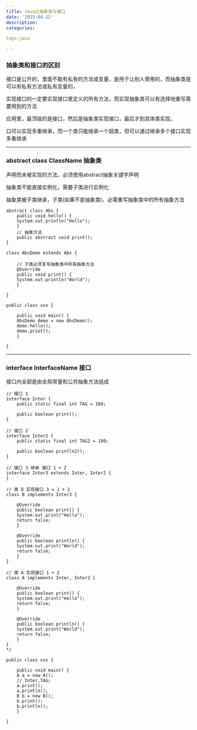 ```yaml
---
title: Java之抽象类与接口
date: '2015-04-22'
description:
categories:

tags:java

---
```


>

### 抽象类和接口的区别

>

接口是公开的，里面不能有私有的方法或变量，是用于让别人使用的，而抽象类是可以有私有方法或私有变量的，

>

实现接口的一定要实现接口里定义的所有方法，而实现抽象类可以有选择地重写需要用到的方法

应用里，最顶级的是接口，然后是抽象类实现接口，最后才到具体类实现。

口可以实现多重继承，而一个类只能继承一个超类，但可以通过继承多个接口实现多重继承

>

---

>

### abstract class ClassName 抽象类

>

声明而未被实现的方法，必须使用abstract抽象关键字声明

抽象类不能直接实例化，需要子类进行实例化

抽象类被子类继承，子类(如果不是抽象类)，必需重写抽象类中的所有抽象方法

>

	abstract class Abs {
	    public void hello() {
		System.out.println("Hello");
	    }
	    // 抽象方法
	    public abstract void print();
	}

	class AbsDemo extends Abs {

	    // 子类必须复写抽象类中所有抽象方法
	    @Override
	    public void print() {
		System.out.println("World");
	    }

	}

	public class xxx {

	    public void main() {
		AbsDemo demo = new AbsDemo();
		demo.hello();
		demo.print();
	    }

	}

---

>

### interface InterfaceName 接口

>

接口内全部是由全局常量和公共抽象方法组成

>

	
	// 接口 1
	interface Inter {
	    public static final int TAG = 100;

	    public boolean print();
	}
	
	// 接口 2
	interface Inter2 {
	    public static final int TAG2 = 100;

	    public boolean println2();
	}

	// 接口 3 继承 接口 1 + 2
	interface Inter3 extends Inter, Inter2 {
	}

	// 类 B 实现接口 3 = 1 + 2
	class B implements Inter3 {

	    @Override
	    public boolean print() {
		System.out.print("Hello");
		return false;
	    }

	    @Override
	    public boolean println() {
		System.out.print("World");
		return false;
	    }
	}

	// 类 A 实现接口 1 + 2
	class A implements Inter, Inter2 {

	    @Override
	    public boolean print() {
		System.out.print("Hello");
		return false;
	    }

	    @Override
	    public boolean println() {
		System.out.print("World");
		return false;
	    }
	}
	*/

	public class xxx {

	    public void main() {
		A a = new A();
		// Inter.TAG;
		a.print();
		a.println();
		B b = new B();
		b.print();
		b.println();
	    }

	}



